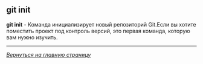 ## git init


**git init** - Команда инициализирует новый репозиторий Git.Если вы хотите поместить проект под контроль версий, это первая команда, которую вам нужно изучить.

---
*[Вернуться на главную страницу](../readme.md)*